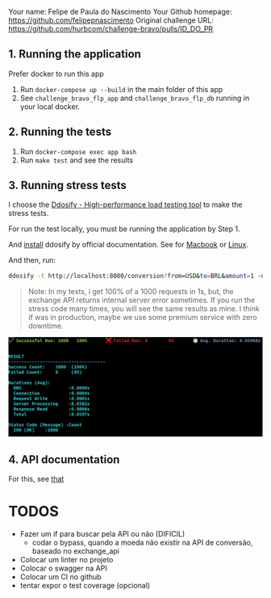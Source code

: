 Your name: Felipe de Paula do Nascimento
Your Github homepage: https://github.com/felipepnascimento
Original challenge URL: https://github.com/hurbcom/challenge-bravo/pulls/ID_DO_PR

## 1. Running the application
Prefer docker to run this app

1. Run `docker-compose up --build` in the main folder of this app
2. See `challenge_bravo_flp_app` and `challenge_bravo_flp_db` running in your local docker.

## 2. Running the tests

1. Run `docker-compose exec app bash`
2. Run `make test` and see the results

## 3. Running stress tests

I choose the [Ddosify - High-performance load testing tool](https://github.com/ddosify/ddosify) to make the stress tests.

For run the test locally, you must be running the application by Step 1.

And [install](https://github.com/ddosify/ddosify#installation) ddosify by official documentation. See for [Macbook](https://github.com/ddosify/ddosify#homebrew-tap-macos-and-linux) or [Linux](https://github.com/ddosify/ddosify#apk-deb-rpm-arch-linux-freebsd-packages).

And then, run:

```bash
ddosify -t http://localhost:8080/conversion?from=USD&to=BRL&amount=1 -n 1000 -d 1 -p HTTP -T 0
```

> Note: In my tests, i get 100% of a 1000 requests in 1s, but, the exchange API returns internal server error sometimes. If you run the stress code many times, you will see the same results as mine. I think if was in production, maybe we use some premium service with zero downtime.

<p align="center">
  <img src="stress.png" alt="Stress Test" />
</p>

## 4. API documentation
For this, see [that](TODO-swagger)

# TODOS
- Fazer um if para buscar pela API ou não (DIFICIL)
    - codar o bypass, quando a moeda não existir na API de conversão, baseado no exchange_api
- Colocar um linter no projeto
- Colocar o swagger na API
- Colocar um CI no github
- tentar expor o test coverage (opcional)
